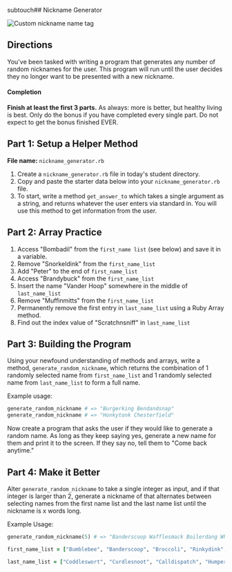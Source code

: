 subtouch## Nickname Generator

![Custom nickname name tag](http://www.incrediblethings.com/wp-content/uploads/2012/06/custom-nickname.jpg)

## Directions

You've been tasked with writing a program that generates any number of random nicknames for the user. This program will run until the user decides they no longer want to be presented with a new nickname.

#### Completion

**Finish at least the first 3 parts.** As always: more is better, but healthy living is best. Only do the bonus if you have completed every single part. Do not expect to get the bonus finished EVER.

## Part 1: Setup a Helper Method

__File name:__ `nickname_generator.rb`

1. Create a `nickname_generator.rb` file in today's student directory.
1. Copy and paste the starter data below into your `nickname_generator.rb` file.
1. To start, write a method `get_answer_to` which takes a single argument as a string, and returns whatever the user enters via standard in. You will use this method to get information from the user.

## Part 2: Array Practice

1. Access "Bombadil" from the `first_name list` (see below) and save it in a variable.
1. Remove "Snorkeldink" from the `first_name_list`
1. Add "Peter" to the end of `first_name_list`
1. Access "Brandybuck" from the `first_name_list`
1. Insert the name "Vander Hoop" somewhere in the middle of `last_name_list`
1. Remove "Muffinmitts" from the `first_name_list`
1. Permanently remove the first entry in `last_name_list` using a Ruby Array method.
1. Find out the index value of "Scratchnsniff" in `last_name_list`

## Part 3: Building the Program

Using your newfound understanding of methods and arrays, write a method, `generate_random_nickname`, which returns the combination of 1 randomly selected name from `first_name_list` and 1 randomly selected name from `last_name_list` to form a full name.

Example usage:

```ruby
generate_random_nickname # => "Burgerking Bendandsnap"
generate_random_nickname # => "Honkytonk Chesterfield"
```

Now create a program that asks the user if they would like to generate a random name. As long as they keep saying yes, generate a new name for them and print it to the screen. If they say no, tell them to "Come back anytime."

## Part 4: Make it Better

Alter `generate_random_nickname` to take a single integer as input, and if that integer is larger than 2, generate a nickname of that alternates between selecting names from the first name list and the last name list until the nickname is x words long.

Example Usage:

```ruby
generate_random_nickname(5) # => "Banderscoop Wafflesmack Boilerdang Whippersnatch Rumblesnack"
```

```ruby
first_name_list = ["Bumblebee", "Banderscoop", "Broccoli", "Rinkydink", "Bombadil", "Boilerduck", "Bandicoot", "Fragglerock", "Muffinmitts", "Crumplesack", "Congleton", "Blubberbrains", "Buffalo", "Benadryl", "Butterfree", "Burberry", "Whippersnatch", "Buttermilk", "Beezlebub", "Budapest", "Boilerdang", "Blubberwhale", "Bumberstump", "Bulbasaur", "Cogglesnatch", "Liverswort", "Bodybuild", "Johnnycash", "Burgerking", "Bonaparte", "Bunsenburner", "Billiardball", "Baseballmitt", "Blubberbett", "Baseballbat", "Rumblesack", "Barister", "Danglerack", "Rinkydink", "Bombadil", "Honkytonk", "Billyray", "Bumbleshack", "Snorkeldink", "Anglerfish", "Beetlejuice", "Bedlington", "Bandicoot", "Boobytrap", "Bentobox", "Pallettown", "Wimbledon", "Hairyhog", "Buttercup", "Blasphemy", "Syphilis", "Snorkeldink", "Brandenburg", "Barbituate", "Snozzlebert", "Tiddleywomp", "Bouillabaisse", "Wellington", "Benetton", "Bendandsnap", "Timothy", "Brewery", "Bentobox", "Brandybuck"]

last_name_list = ["Coddleswort", "Curdlesnoot", "Calldispatch", "Humperdinck", "Rivendell", "Cuttlefish", "Lingerie", "Vegemite", "Ampersand", "Cumberbund", "Candycrush", "Clombyclomp", "Cragglethatch", "Nottinghill", "Cabbagepatch", "Camouflage","Creamsicle", "Curdlemilk", "Upperclass", "Frumblesnatch", "Crumplehorn", "Talisman", "Candlestick", "Chesterfield", "Bumbersplat", "Scratchnsniff", "Snugglesnatch", "Charizard", "Carrotstick", "Cumbertoot", "Crackerknack", "Crucifix", "Cuckatoo", "Crackletot", "Collywog", "Gigglesnort", "Capncrunch", "Covergirl", "Cumbersnatch", "Countryside","Coggleswort", "Splishnsplash", "Copperwire", "Animorph", "Curdledmilk", "Cheddarcheese", "Cottagecheese", "Crumplehorn", "Snickersbar", "Banglesnatch", "Stinkyrash", "Camelhump", "Chickenbroth", "Concubine", "Candygram", "Moldyspore", "Chuckecheese", "Cankersore", "Crimpysnitch", "Wafflesmack", "Chowderpants", "Toodlesnoot", "Clavichord", "Cuckooclock", "Oxfordshire", "Cumbersome", "Chickenstrips", "Battleship", "Commonwealth", "Cunningsnatch", "Custardbath", "Kryptonite"]
```
